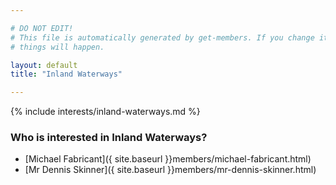 ```yaml
---

# DO NOT EDIT!
# This file is automatically generated by get-members. If you change it, bad
# things will happen.

layout: default
title: "Inland Waterways"

---
```


{% include interests/inland-waterways.md %}

### Who is interested in Inland Waterways?


* [Michael Fabricant]({ site.baseurl }}members/michael-fabricant.html)
* [Mr Dennis Skinner]({ site.baseurl }}members/mr-dennis-skinner.html)
